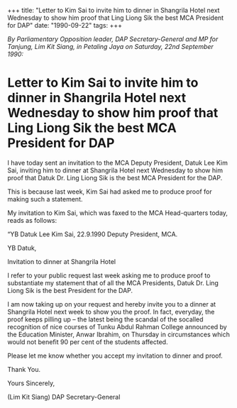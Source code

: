 +++ 
title: "Letter to Kim Sai to invite him to dinner in Shangrila Hotel next Wednesday to show him proof that Ling Liong Sik the best MCA President for DAP"
date: "1990-09-22"
tags:
+++

_By Parliamentary Opposition leader, DAP Secretary-General and MP for Tanjung, Lim Kit Siang, in Petaling Jaya on Saturday, 22nd September 1990:_

# Letter to Kim Sai to invite him to dinner in Shangrila Hotel next Wednesday to show him proof that Ling Liong Sik the best MCA President for DAP

I have today sent an invitation to the MCA Deputy President, Datuk Lee Kim Sai, inviting him to dinner at Shangrila Hotel next Wednesday to show him proof that Datuk Dr. Ling Liong Sik is the best MCA President for the DAP.

This is because last week, Kim Sai had asked me to produce proof for making such a statement.

My invitation to Kim Sai, which was faxed to the MCA Head-quarters today, reads as follows:

“YB Datuk Lee Kim Sai,								22.9.1990
Deputy President,
MCA.

YB Datuk, 

Invitation to dinner at Shangrila Hotel

I refer to your public request last week asking me to produce proof to substantiate my statement that of all the MCA Presidents, Datuk Dr. Ling Liong Sik is the best President for the DAP.

I am now taking up on your request and hereby invite you to a dinner at Shangrila Hotel next week to show you the proof. In fact, everyday, the proof keeps pilling up – the latest being the scandal of the socalled recognition of nice courses of Tunku Abdul Rahman College announced by the Education Minister, Anwar Ibrahim, on Thursday in circumstances which would not benefit 90 per cent of the students affected.

Please let me know whether you accept my invitation to dinner and proof.

Thank You.


Yours Sincerely,


(Lim Kit Siang)
DAP Secretary-General
 
